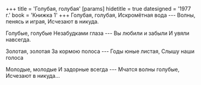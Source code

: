 +++
title = 'Голубая, голубая'
[params]
  hidetitle = true
  datesigned = '1977 г.'
  book = 'Книжка 1'
+++
Голубая, голубая,
Искромётная вода ---
Волны, пенясь и играя,
Исчезают в никуда.

Голубые, голубые
Незабудками глаза ---
Вы любили и забыли
И увяли навсегда.

Золотая, золотая
За кормою полоса ---
Годы юные листая,
Слышу наши голоса

Молодые, молодые
И задорные всегда ---
Мчатся волны голубые,
Исчезают в никуда...

<!-- 1977 г. -->
<!-- Книжка 1 -->
